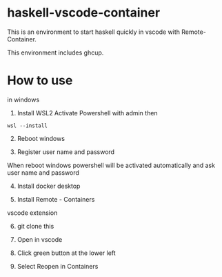 # haskell-vscode-container
This is an environment to start haskell quickly in vscode with Remote-Container.

This environment includes ghcup.

# How to use
in windows
1. Install WSL2
Activate Powershell with admin then 

`wsl --install`

2. Reboot windows

3. Register user name and password

When reboot windows powershell will be activated automatically and ask user name and password

4. Install docker desktop

5. Install Remote - Containers

vscode extension

6. git clone this

7. Open in vscode

8. Click green button at the lower left

9. Select Reopen in Containers